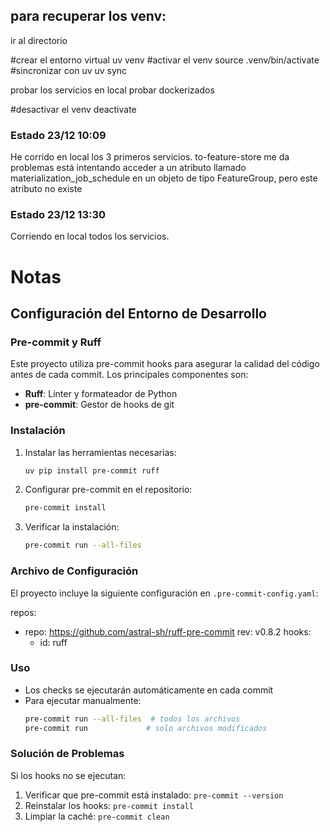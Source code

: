 ## para recuperar los venv:

ir al directorio

#crear el entorno virtual
uv venv
#activar el venv
source .venv/bin/activate
#sincronizar con uv
uv sync


probar los servicios en local
probar dockerizados

#desactivar el venv
deactivate


### Estado 23/12 10:09
He corrido en local los 3 primeros servicios. to-feature-store me da problemas está intentando acceder a un atributo llamado materialization_job_schedule en un objeto de tipo FeatureGroup, pero este atributo no existe

### Estado 23/12 13:30
Corriendo en local todos los servicios.



# Notas

## Configuración del Entorno de Desarrollo

### Pre-commit y Ruff

Este proyecto utiliza pre-commit hooks para asegurar la calidad del código antes de cada commit. Los principales componentes son:
- **Ruff**: Linter y formateador de Python
- **pre-commit**: Gestor de hooks de git

### Instalación

1. Instalar las herramientas necesarias:
   ```bash
   uv pip install pre-commit ruff
   ```

2. Configurar pre-commit en el repositorio:
   ```bash
   pre-commit install
   ```

3. Verificar la instalación:
   ```bash
   pre-commit run --all-files
   ```

### Archivo de Configuración

El proyecto incluye la siguiente configuración en `.pre-commit-config.yaml`:

repos:
-   repo: https://github.com/astral-sh/ruff-pre-commit
    rev: v0.8.2
    hooks:
    -   id: ruff

### Uso

- Los checks se ejecutarán automáticamente en cada commit
- Para ejecutar manualmente:
  ```bash
  pre-commit run --all-files  # todos los archivos
  pre-commit run             # solo archivos modificados
  ```

### Solución de Problemas

Si los hooks no se ejecutan:
1. Verificar que pre-commit está instalado: `pre-commit --version`
2. Reinstalar los hooks: `pre-commit install`
3. Limpiar la caché: `pre-commit clean`
